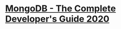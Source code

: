 #   [MongoDB - The Complete Developer's Guide 2020](https://www.udemy.com/course/mongodb-the-complete-developers-guide/)